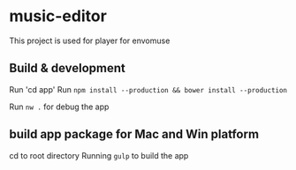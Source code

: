 # music-editor

This project is used for player for envomuse

## Build & development
Run 'cd app'
Run `npm install --production && bower install --production`

Run `nw .` for debug the app

## build app package for Mac and Win platform
cd to root directory
Running `gulp` to build the app

